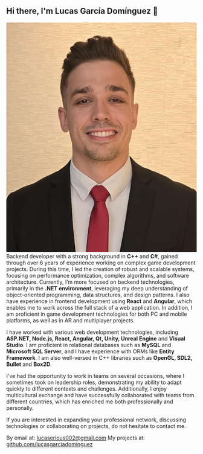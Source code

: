 ## Hi there, I'm Lucas García Domínguez 👋

![CV Photo](https://github.com/lucasgarciadominguez/Assets/blob/main/CVPhoto.jpg)
Backend developer with a strong background in **C++** and **C#**, gained through over 6 years of experience working on complex game development projects. During this time, I led the creation of robust and scalable systems, focusing on performance optimization, complex algorithms, and software architecture. Currently, I’m more focused on backend technologies, primarily in the **.NET environment**, leveraging my deep understanding of object-oriented programming, data structures, and design patterns. I also have experience in frontend development using **React** and **Angular**, which enables me to work across the full stack of a web application. In addition, I am proficient in game development technologies for both PC and mobile platforms, as well as in AR and multiplayer projects.

I have worked with various web development technologies, including **ASP.NET, Node.js, React, Angular, Qt, Unity, Unreal Engine** and **Visual Studio**. I am proficient in relational databases such as **MySQL** and **Microsoft SQL Server**, and I have experience with ORMs like **Entity Framework**. I am also well-versed in C++ libraries such as **OpenGL, SDL2, Bullet** and **Box2D**.

I've had the opportunity to work in teams on several occasions, where I sometimes took on leadership roles, demonstrating my ability to adapt quickly to different contexts and challenges. Additionally, I enjoy multicultural exchange and have successfully collaborated with teams from different countries, which has enriched me both professionally and personally.

If you are interested in expanding your professional network, discussing technologies or collaborating on projects, do not hesitate to contact me.

By email at: lucaserious002@gmail.com My projects at: [github.com/lucasgarciadominguez](https://github.com/lucasgarciadominguez)

<!--
**lucasgarciadominguez/lucasgarciadominguez** is a ✨ _special_ ✨ repository because its `README.md` (this file) appears on your GitHub profile.

Here are some ideas to get you started:

- 🔭 I’m currently working on ...
- 🌱 I’m currently learning ...
- 👯 I’m looking to collaborate on ...
- 🤔 I’m looking for help with ...
- 💬 Ask me about ...
- 📫 How to reach me: ...
- 😄 Pronouns: ...
- ⚡ Fun fact: ...
-->
